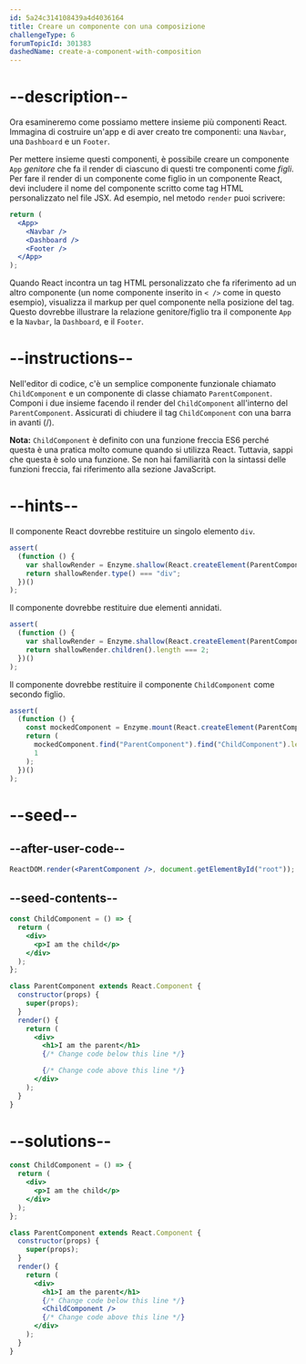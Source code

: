 ```yaml
---
id: 5a24c314108439a4d4036164
title: Creare un componente con una composizione
challengeType: 6
forumTopicId: 301383
dashedName: create-a-component-with-composition
---
```


# --description--

Ora esamineremo come possiamo mettere insieme più componenti React. Immagina di costruire un'app e di aver creato tre componenti: una `Navbar`, una `Dashboard` e un `Footer`.

Per mettere insieme questi componenti, è possibile creare un componente `App` _genitore_ che fa il render di ciascuno di questi tre componenti come _figli_. Per fare il render di un componente come figlio in un componente React, devi includere il nome del componente scritto come tag HTML personalizzato nel file JSX. Ad esempio, nel metodo `render` puoi scrivere:

```jsx
return (
  <App>
    <Navbar />
    <Dashboard />
    <Footer />
  </App>
);
```

Quando React incontra un tag HTML personalizzato che fa riferimento ad un altro componente (un nome componente inserito in `< />` come in questo esempio), visualizza il markup per quel componente nella posizione del tag. Questo dovrebbe illustrare la relazione genitore/figlio tra il componente `App` e la `Navbar`, la `Dashboard`, e il `Footer`.

# --instructions--

Nell'editor di codice, c'è un semplice componente funzionale chiamato `ChildComponent` e un componente di classe chiamato `ParentComponent`. Componi i due insieme facendo il render del `ChildComponent` all'interno del `ParentComponent`. Assicurati di chiudere il tag `ChildComponent` con una barra in avanti (/).

**Nota:** `ChildComponent` è definito con una funzione freccia ES6 perché questa è una pratica molto comune quando si utilizza React. Tuttavia, sappi che questa è solo una funzione. Se non hai familiarità con la sintassi delle funzioni freccia, fai riferimento alla sezione JavaScript.

# --hints--

Il componente React dovrebbe restituire un singolo elemento `div`.

```js
assert(
  (function () {
    var shallowRender = Enzyme.shallow(React.createElement(ParentComponent));
    return shallowRender.type() === "div";
  })()
);
```

Il componente dovrebbe restituire due elementi annidati.

```js
assert(
  (function () {
    var shallowRender = Enzyme.shallow(React.createElement(ParentComponent));
    return shallowRender.children().length === 2;
  })()
);
```

Il componente dovrebbe restituire il componente `ChildComponent` come secondo figlio.

```js
assert(
  (function () {
    const mockedComponent = Enzyme.mount(React.createElement(ParentComponent));
    return (
      mockedComponent.find("ParentComponent").find("ChildComponent").length ===
      1
    );
  })()
);
```

# --seed--

## --after-user-code--

```jsx
ReactDOM.render(<ParentComponent />, document.getElementById("root"));
```

## --seed-contents--

```jsx
const ChildComponent = () => {
  return (
    <div>
      <p>I am the child</p>
    </div>
  );
};

class ParentComponent extends React.Component {
  constructor(props) {
    super(props);
  }
  render() {
    return (
      <div>
        <h1>I am the parent</h1>
        {/* Change code below this line */}

        {/* Change code above this line */}
      </div>
    );
  }
}
```

# --solutions--

```jsx
const ChildComponent = () => {
  return (
    <div>
      <p>I am the child</p>
    </div>
  );
};

class ParentComponent extends React.Component {
  constructor(props) {
    super(props);
  }
  render() {
    return (
      <div>
        <h1>I am the parent</h1>
        {/* Change code below this line */}
        <ChildComponent />
        {/* Change code above this line */}
      </div>
    );
  }
}
```
